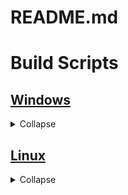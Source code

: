 # README.md

# Build Scripts

## [Windows](./Build.bat)

<details closed>

<summary>Collapse</summary>

- Windows Batch Script
- Build "Visual Studio 17 2022"
- Flags [ -d | -r ] [ -v ] [ -l <console|file|both> ]
  - [ -d | -r ]: Specifies the cmake build type. Relase | Debug. Defaults to release.
  - [ -v ]: Defines preprocessor condition VERBOSE (logging). e.g. base types, full file paths.
  - [ -l <console|file|both> ]: Defines preprocessor condition LOGGING. 
    - Ensure this is the last flag passed to the build script
    - Ensure you pass a value such as console, file, or both to the -l flag.

</details>

## [Linux](./Build.sh)

<details closed>

<summary>Collapse</summary>

- Linux Shell Script
  - Build "Unix Makefiles"
  - Flags [ -d | -r ] [ -l ] [ -v ]
    - [ -d | -r ]: Specifies the cmake build type. Relase | Debug. Defaults to release.
    - [ -l ]: Defines preprocessor condition LOGGING.
    - [ -v ]: Defines preprocessor condition VERBOSE (logging). e.g. base types, full file paths.
  - Additional Tasks
    - Task : Super
        - [Super Documentation](./Tools/Super/README.md)
        - [Github Repository](https://Github.com/Xexaaron/CPP-Super-Keyword)
        - [SuperGen.py](./Tools/Super/SuperGen.py)
        - [SuperImpl.py](./Tools/Super/SuperImpl.py)
        - [SuperLog.py](./Tools/Super/SuperLog.py)
        - [SuperDestruct.py](./Tools/Super/SuperDestruct.py)

</details>



